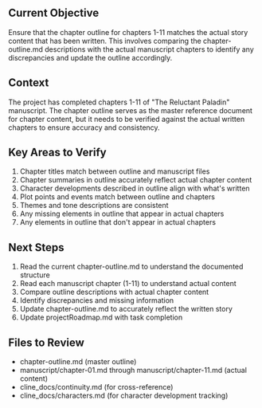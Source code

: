 ## Current Objective
Ensure that the chapter outline for chapters 1-11 matches the actual story content that has been written. This involves comparing the chapter-outline.md descriptions with the actual manuscript chapters to identify any discrepancies and update the outline accordingly.

## Context
The project has completed chapters 1-11 of "The Reluctant Paladin" manuscript. The chapter outline serves as the master reference document for chapter content, but it needs to be verified against the actual written chapters to ensure accuracy and consistency.

## Key Areas to Verify
1. Chapter titles match between outline and manuscript files
2. Chapter summaries in outline accurately reflect actual chapter content
3. Character developments described in outline align with what's written
4. Plot points and events match between outline and chapters
5. Themes and tone descriptions are consistent
6. Any missing elements in outline that appear in actual chapters
7. Any elements in outline that don't appear in actual chapters

## Next Steps
1. Read the current chapter-outline.md to understand the documented structure
2. Read each manuscript chapter (1-11) to understand actual content
3. Compare outline descriptions with actual chapter content
4. Identify discrepancies and missing information
5. Update chapter-outline.md to accurately reflect the written story
6. Update projectRoadmap.md with task completion

## Files to Review
- chapter-outline.md (master outline)
- manuscript/chapter-01.md through manuscript/chapter-11.md (actual content)
- cline_docs/continuity.md (for cross-reference)
- cline_docs/characters.md (for character development tracking)
